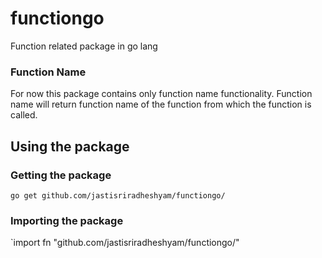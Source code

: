 # functiongo
Function related package in go lang

### Function Name
For now this package contains only function name functionality.
Function name will return function name of the function from which the function is called.

## Using the package
### Getting the package
`go get github.com/jastisriradheshyam/functiongo/`

### Importing the package
`import fn "github.com/jastisriradheshyam/functiongo/"
